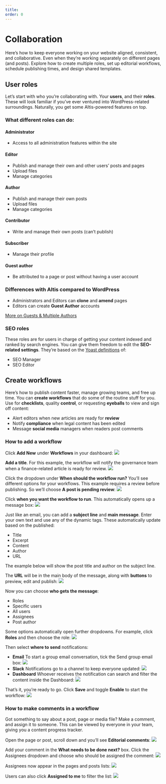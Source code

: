 ```yaml
---
title:
order: 0
---
```


# Collaboration

Here’s how to keep everyone working on your website aligned, consistent, and collaborative. Even when they’re working separately on different pages (and posts). Explore how to create multiple roles, set up editorial workflows, schedule publishing times, and design shared templates.

## User roles

Let’s start with who you’re collaborating with. Your **users**, and their **roles**. These will look familiar if you’ve ever ventured into WordPress-related surroundings. Naturally, you get some Altis-powered features on top.

### What different roles can do: 

#### Administrator

- Access to all administration features within the site

#### Editor 

- Publish and manage their own and other users’ posts and pages
- Upload files
- Manage categories

#### Author  

- Publish and manage their own posts
- Upload files
- Manage categories

#### Contributor 

- Write and manage their own posts (can’t publish)

#### Subscriber 

- Manage their profile

#### Guest author 

- Be attributed to a page or post without having a user account

### Differences with Altis compared to WordPress

- Administrators and Editors can **clone** and **amend** pages
- Editors can create **Guest Author** accounts

[More on Guests & Multiple Authors](guest-and-multiple-authors.md)

### SEO roles

These roles are for users in charge of getting your content indexed and ranked by search engines. You can give them freedom to edit the **SEO-related settings**. They’re based on the [Yoast definitions](https://yoast.com/seo-roles/) of:

- SEO Manager
- SEO Editor

## Create workflows

Here’s how to publish content faster, manage growing teams, and free up time. You can **create workflows** that do some of the routine stuff for you. Use for **checklists**, quality **control**, or requesting **eyeballs** to view and sign off content:

- Alert editors when new articles are ready for **review**
- Notify **compliance** when legal content has been edited
- Message **social media** managers when readers post comments

### How to add a workflow 

Click **Add New** under **Workflows** in your dashboard:
![](../assets/collaboration-image7.png)

**Add a title**. For this example, the workflow will notify the governance team when a finance-related article is ready for review.
![](../assets/collaboration-image9.png)

Click the dropdown under **When should the workflow run?** You’ll see different options for your workflows. This example requires a review before publishing. So we’ll choose **A post is pending review**:
![](../assets/collaboration-image11.png)

Click **when you want the workflow to run**. This automatically opens up a message box:
![](../assets/collaboration-image12.png)

Just like an email, you can add a **subject line** and **main message**. Enter your own text and use any of the dynamic tags. These automatically update based on the published:

- Title
- Excerpt
- Content
- Author
- URL

The example below will show the post title and author on the subject line. 

The **URL** will be in the main body of the message, along with **buttons** to preview, edit and publish:
![](../assets/collaboration-image1.png)

Now you can choose **who gets the message**:

- Roles
- Specific users
- All users
- Assignees
- Post author

Some options automatically open further dropdowns. For example, click **Roles** and then choose the role:
![](../assets/collaboration-image2.png)

Then select **where to send** notifications:
- **Email**
    To start a group email conversation, tick the Send group email box:
	![](../assets/collaboration-image6.png)
- **Slack**
    Notifications go to a channel to keep everyone updated:
	![](../assets/collaboration-image13.png)
- **Dashboard**
    Whoever receives the notification can search and filter the content inside the Dashboard:
    ![](../assets/collaboration-image3.png)

That’s it, you’re ready to go. Click **Save** and toggle **Enable** to start the workflow:
![](../assets/collaboration-image5.png)

### How to make comments in a workflow

Got something to say about a post, page or media file? Make a comment, and assign it to someone. This can be viewed by everyone in your team, giving you a content progress tracker.

Open the page or post, scroll down and you’ll see **Editorial comments**:
![](../assets/collaboration-image14.png)

Add your comment in the **What needs to be done next?** box. Click the Assignees dropdown and choose who should be assigned the comment:
![](../assets/collaboration-image4.png)

Assignees now appear in the pages and posts lists:
![](../assets/collaboration-image10.png)

Users can also click **Assigned to me** to filter the list:
![](../assets/collaboration-image8.png)
